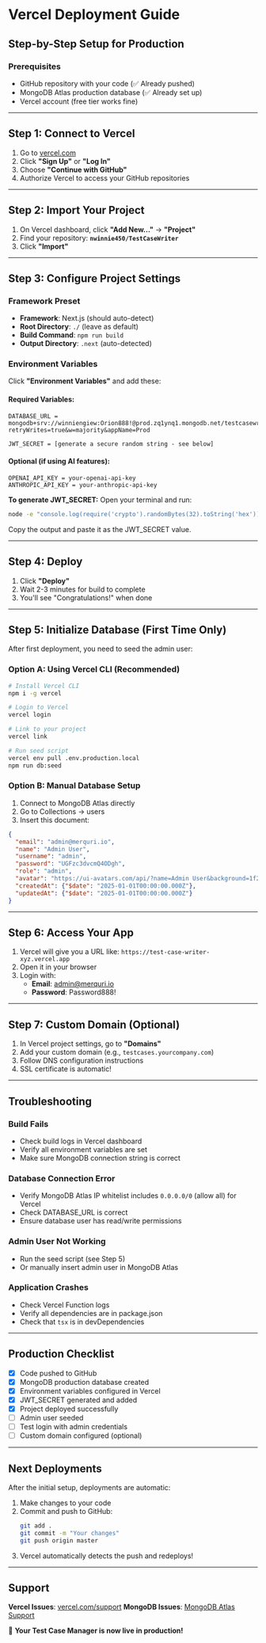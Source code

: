 # Vercel Deployment Guide

## Step-by-Step Setup for Production

### Prerequisites
- GitHub repository with your code (✅ Already pushed)
- MongoDB Atlas production database (✅ Already set up)
- Vercel account (free tier works fine)

---

## Step 1: Connect to Vercel

1. Go to [vercel.com](https://vercel.com)
2. Click **"Sign Up"** or **"Log In"**
3. Choose **"Continue with GitHub"**
4. Authorize Vercel to access your GitHub repositories

---

## Step 2: Import Your Project

1. On Vercel dashboard, click **"Add New..."** → **"Project"**
2. Find your repository: **`nwinnie450/TestCaseWriter`**
3. Click **"Import"**

---

## Step 3: Configure Project Settings

### Framework Preset
- **Framework**: Next.js (should auto-detect)
- **Root Directory**: `./` (leave as default)
- **Build Command**: `npm run build`
- **Output Directory**: `.next` (auto-detected)

### Environment Variables
Click **"Environment Variables"** and add these:

#### Required Variables:
```
DATABASE_URL = mongodb+srv://winniengiew:Orion888!@prod.zq1ynq1.mongodb.net/testcasewriter?retryWrites=true&w=majority&appName=Prod

JWT_SECRET = [generate a secure random string - see below]
```

#### Optional (if using AI features):
```
OPENAI_API_KEY = your-openai-api-key
ANTHROPIC_API_KEY = your-anthropic-api-key
```

**To generate JWT_SECRET:**
Open your terminal and run:
```bash
node -e "console.log(require('crypto').randomBytes(32).toString('hex'))"
```
Copy the output and paste it as the JWT_SECRET value.

---

## Step 4: Deploy

1. Click **"Deploy"**
2. Wait 2-3 minutes for build to complete
3. You'll see "Congratulations!" when done

---

## Step 5: Initialize Database (First Time Only)

After first deployment, you need to seed the admin user:

### Option A: Using Vercel CLI (Recommended)
```bash
# Install Vercel CLI
npm i -g vercel

# Login to Vercel
vercel login

# Link to your project
vercel link

# Run seed script
vercel env pull .env.production.local
npm run db:seed
```

### Option B: Manual Database Setup
1. Connect to MongoDB Atlas directly
2. Go to Collections → users
3. Insert this document:
```json
{
  "email": "admin@merquri.io",
  "name": "Admin User",
  "username": "admin",
  "password": "UGFzc3dvcmQ4ODgh",
  "role": "admin",
  "avatar": "https://ui-avatars.com/api/?name=Admin User&background=1f2937&color=fff",
  "createdAt": {"$date": "2025-01-01T00:00:00.000Z"},
  "updatedAt": {"$date": "2025-01-01T00:00:00.000Z"}
}
```

---

## Step 6: Access Your App

1. Vercel will give you a URL like: `https://test-case-writer-xyz.vercel.app`
2. Open it in your browser
3. Login with:
   - **Email**: admin@merquri.io
   - **Password**: Password888!

---

## Step 7: Custom Domain (Optional)

1. In Vercel project settings, go to **"Domains"**
2. Add your custom domain (e.g., `testcases.yourcompany.com`)
3. Follow DNS configuration instructions
4. SSL certificate is automatic!

---

## Troubleshooting

### Build Fails
- Check build logs in Vercel dashboard
- Verify all environment variables are set
- Make sure MongoDB connection string is correct

### Database Connection Error
- Verify MongoDB Atlas IP whitelist includes `0.0.0.0/0` (allow all) for Vercel
- Check DATABASE_URL is correct
- Ensure database user has read/write permissions

### Admin User Not Working
- Run the seed script (see Step 5)
- Or manually insert admin user in MongoDB Atlas

### Application Crashes
- Check Vercel Function logs
- Verify all dependencies are in package.json
- Check that `tsx` is in devDependencies

---

## Production Checklist

- [x] Code pushed to GitHub
- [x] MongoDB production database created
- [x] Environment variables configured in Vercel
- [x] JWT_SECRET generated and added
- [x] Project deployed successfully
- [ ] Admin user seeded
- [ ] Test login with admin credentials
- [ ] Custom domain configured (optional)

---

## Next Deployments

After the initial setup, deployments are automatic:

1. Make changes to your code
2. Commit and push to GitHub:
   ```bash
   git add .
   git commit -m "Your changes"
   git push origin master
   ```
3. Vercel automatically detects the push and redeploys!

---

## Support

**Vercel Issues**: [vercel.com/support](https://vercel.com/support)
**MongoDB Issues**: [MongoDB Atlas Support](https://www.mongodb.com/support)

🎉 **Your Test Case Manager is now live in production!**